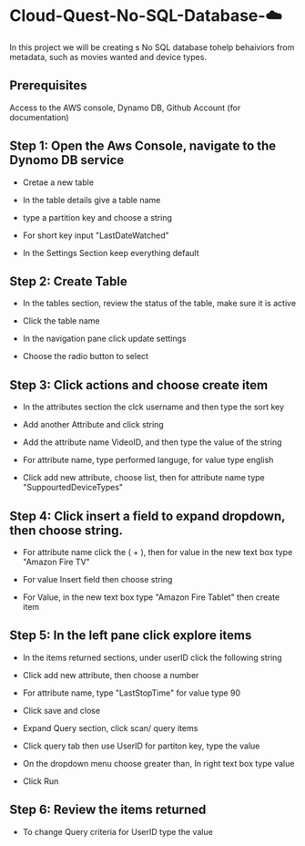 # Cloud-Quest-No-SQL-Database-☁️
In this project we will be creating s No SQL database tohelp behaiviors from metadata, such as movies wanted and device types.

## Prerequisites
Access to the AWS console, Dynamo DB, Github Account (for documentation) 

## Step 1:  Open the Aws Console, navigate to the Dynomo DB service

- Cretae a new table 

- In the table details give a table name

- type a partition key and choose a string

- For short key input "LastDateWatched" 

- In the Settings Section keep everything default

##  Step 2: Create Table  

- In the tables section, review the status of the table, make sure it is active

- Click the table name 

- In the navigation pane click update settings 

- Choose the radio button to select 

## Step 3: Click actions and choose create item

- In the attributes section the clck username and then type the sort key

- Add another Attribute and click string

- Add the attribute name VideoID, and then type the value of the string

- For attribute name, type performed languge, for value type english

- Click add new attribute, choose list, then for attribute name type "SuppourtedDeviceTypes"

## Step 4: Click insert a field to expand dropdown, then choose string.

- For attribute name click the ( + ), then for value in the new text box type "Amazon Fire TV"

- For value Insert field then choose string 

- For Value, in the new text box type "Amazon Fire Tablet" then create item 

## Step 5: In the left pane click explore items

- In the items returned sections, under userID click the following string

- Click add new attribute, then choose a number

- For attribute name, type "LastStopTime" for value type 90

- Click save and close

- Expand Query section, click scan/ query items

- Click query tab then use UserID for partiton key, type the value

- On the dropdown menu choose greater than, In right text box type value 

- Click Run

## Step 6: Review the items returned

- To change Query criteria for UserID type the value
